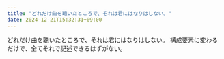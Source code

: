 ```yaml
---
title: "どれだけ曲を聴いたところで、それは君にはなりはしない。"
date: 2024-12-21T15:32:31+09:00
---
```

どれだけ曲を聴いたところで、それは君にはなりはしない。
構成要素に変わるだけで、全てそれで記述できるはずがない。
